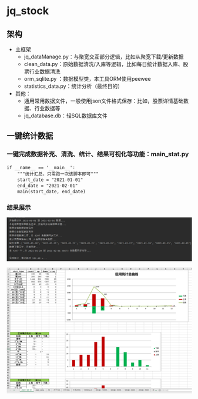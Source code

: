 # jq_stock

## 架构
+ 主框架
    + jq_dataManage.py：与聚宽交互部分逻辑，比如从聚宽下载/更新数据
    + clean_data.py：原始数据清洗/入库等逻辑，比如每日统计数据入库、股票行业数据清洗
    + orm_sqlite.py ：数据模型类，本工具ORM使用peewee
    + statistics_data.py：统计分析（最终目的）
+ 其他：
    + 通用常用数据文件，一般使用json文件格式保存：比如，股票详情基础数据、行业数据等
    + jq_database.db：轻SQL数据库文件

## 一键统计数据
### 一键完成数据补充、清洗、统计、结果可视化等功能：main_stat.py
``` 
if __name__ == '__main__':
    """统计汇总，只需跑一次该脚本即可"""
    start_date = "2021-01-01"
    end_date = "2021-02-01"
    main(start_date, end_date)
```
### 结果展示
![1613524681_log](./docs/images/1613524681_log.jpg)

![1613525365_result](./docs/images/1613525365_result.jpg)

